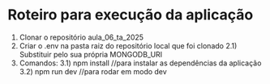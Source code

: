 # Roteiro para execução da aplicação
1) Clonar o repositório aula_06_ta_2025
2) Criar o .env na pasta raiz do repositório local que foi clonado
2.1) Substituir pelo sua própria MONGODB_URI
3) Comandos: 
3.1) npm install //para instalar as dependências da aplicação
3.2) npm run dev //para rodar em modo dev
